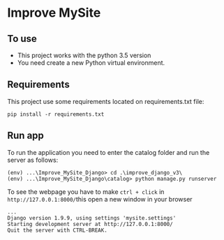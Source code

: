 # Improve MySite

## To use
* This project works with the python 3.5 version
* You need create a new Python virtual environment.
## Requirements
This project use some requirements located on requirements.txt file:
```
pip install -r requirements.txt
```

## Run app
To run the application you need to enter the catalog folder and run the server as follows:
```
(env) ...\Improve_MySite_Django> cd .\improve_django_v3\ 
(env) ...\Improve_MySite_Django\catalog> python manage.py runserver
```
To see the webpage you have to make `ctrl + click` in `http://127.0.0.1:8000/`this open a new window in your browser
```
...
Django version 1.9.9, using settings 'mysite.settings'
Starting development server at http://127.0.0.1:8000/
Quit the server with CTRL-BREAK.
```
